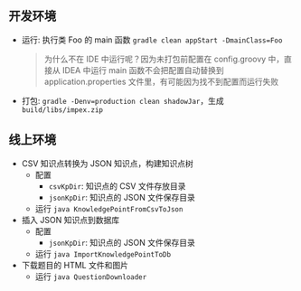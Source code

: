 ## 开发环境

* 运行: 执行类 Foo 的 main 函数 `gradle clean appStart -DmainClass=Foo`

  > 为什么不在 IDE 中运行呢？因为未打包前配置在 config.groovy 中，直接从 IDEA 中运行 main 函数不会把配置自动替换到 application.properties 文件里，有可能因为找不到配置而运行失败

* 打包: `gradle -Denv=production clean shadowJar`，生成 `build/libs/impex.zip`

## 线上环境

* CSV 知识点转换为 JSON 知识点，构建知识点树
  * 配置
    * `csvKpDir`: 知识点的 CSV 文件存放目录
    * `jsonKpDir`: 知识点的 JSON 文件保存目录
  * 运行 `java KnowledgePointFromCsvToJson`
* 插入 JSON 知识点到数据库
  * 配置
    * `jsonKpDir`: 知识点的 JSON 文件保存目录
  * 运行 `java ImportKnowledgePointToDb`
* 下载题目的 HTML 文件和图片
  * 运行 `java QuestionDownloader`



